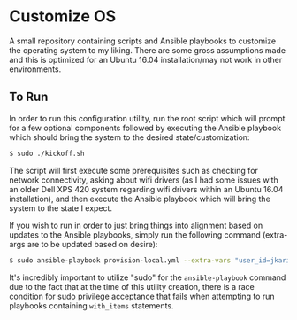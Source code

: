 # Customize OS

A small repository containing scripts and Ansible playbooks to customize the operating system
to my liking. There are some gross assumptions made and this is optimized for an Ubuntu 16.04
installation/may not work in other environments.

## To Run

In order to run this configuration utility, run the root script which will prompt for a few
optional components followed by executing the Ansible playbook which should bring the system
to the desired state/customization:

```bash
$ sudo ./kickoff.sh
```

The script will first execute some prerequisites such as checking for network connectivity,
asking about wifi drivers (as I had some issues with an older Dell XPS 420 system regarding
wifi drivers within an Ubuntu 16.04 installation), and then execute the Ansible playbook which
will bring the system to the state I expect.

If you wish to run in order to just bring things into alignment based on updates to the Ansible
playbooks, simply run the following command (extra-args are to be updated based on desire):

```bash
$ sudo ansible-playbook provision-local.yml --extra-vars "user_id=jkarimi user_home=/home/jkarimi"
```

It's incredibly important to utilize "sudo" for the `ansible-playbook` command due to the fact that
at the time of this utility creation, there is a race condition for sudo privilege acceptance that
fails when attempting to run playbooks containing `with_items` statements.
